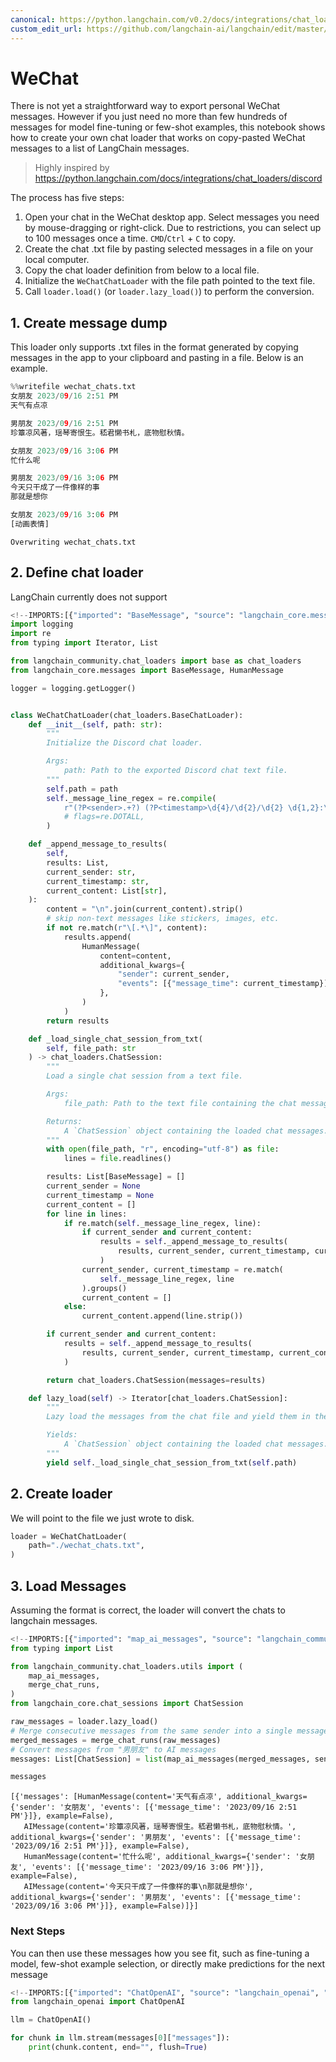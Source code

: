 ```yaml
---
canonical: https://python.langchain.com/v0.2/docs/integrations/chat_loaders/wechat/
custom_edit_url: https://github.com/langchain-ai/langchain/edit/master/docs/docs/integrations/chat_loaders/wechat.ipynb
---
```


# WeChat

There is not yet a straightforward way to export personal WeChat messages. However if you just need no more than few hundreds of messages for model fine-tuning or few-shot examples, this notebook shows how to create your own chat loader that works on copy-pasted WeChat messages to a list of LangChain messages.

> Highly inspired by https://python.langchain.com/docs/integrations/chat_loaders/discord


The process has five steps:
1. Open your chat in the WeChat desktop app. Select messages you need by mouse-dragging or right-click. Due to restrictions, you can select up to 100 messages once a time. `CMD`/`Ctrl` + `C` to copy.
2. Create the chat .txt file by pasting selected messages in a file on your local computer.
3. Copy the chat loader definition from below to a local file.
4. Initialize the `WeChatChatLoader` with the file path pointed to the text file.
5. Call `loader.load()` (or `loader.lazy_load()`) to perform the conversion.

## 1. Create message dump

This loader only supports .txt files in the format generated by copying messages in the app to your clipboard and pasting in a file. Below is an example.


```python
%%writefile wechat_chats.txt
女朋友 2023/09/16 2:51 PM
天气有点凉

男朋友 2023/09/16 2:51 PM
珍簟凉风著，瑶琴寄恨生。嵇君懒书札，底物慰秋情。

女朋友 2023/09/16 3:06 PM
忙什么呢

男朋友 2023/09/16 3:06 PM
今天只干成了一件像样的事
那就是想你

女朋友 2023/09/16 3:06 PM
[动画表情]
```
```output
Overwriting wechat_chats.txt
```
## 2. Define chat loader

LangChain currently does not support 


```python
<!--IMPORTS:[{"imported": "BaseMessage", "source": "langchain_core.messages", "docs": "https://api.python.langchain.com/en/latest/messages/langchain_core.messages.base.BaseMessage.html", "title": "WeChat"}, {"imported": "HumanMessage", "source": "langchain_core.messages", "docs": "https://api.python.langchain.com/en/latest/messages/langchain_core.messages.human.HumanMessage.html", "title": "WeChat"}]-->
import logging
import re
from typing import Iterator, List

from langchain_community.chat_loaders import base as chat_loaders
from langchain_core.messages import BaseMessage, HumanMessage

logger = logging.getLogger()


class WeChatChatLoader(chat_loaders.BaseChatLoader):
    def __init__(self, path: str):
        """
        Initialize the Discord chat loader.

        Args:
            path: Path to the exported Discord chat text file.
        """
        self.path = path
        self._message_line_regex = re.compile(
            r"(?P<sender>.+?) (?P<timestamp>\d{4}/\d{2}/\d{2} \d{1,2}:\d{2} (?:AM|PM))",
            # flags=re.DOTALL,
        )

    def _append_message_to_results(
        self,
        results: List,
        current_sender: str,
        current_timestamp: str,
        current_content: List[str],
    ):
        content = "\n".join(current_content).strip()
        # skip non-text messages like stickers, images, etc.
        if not re.match(r"\[.*\]", content):
            results.append(
                HumanMessage(
                    content=content,
                    additional_kwargs={
                        "sender": current_sender,
                        "events": [{"message_time": current_timestamp}],
                    },
                )
            )
        return results

    def _load_single_chat_session_from_txt(
        self, file_path: str
    ) -> chat_loaders.ChatSession:
        """
        Load a single chat session from a text file.

        Args:
            file_path: Path to the text file containing the chat messages.

        Returns:
            A `ChatSession` object containing the loaded chat messages.
        """
        with open(file_path, "r", encoding="utf-8") as file:
            lines = file.readlines()

        results: List[BaseMessage] = []
        current_sender = None
        current_timestamp = None
        current_content = []
        for line in lines:
            if re.match(self._message_line_regex, line):
                if current_sender and current_content:
                    results = self._append_message_to_results(
                        results, current_sender, current_timestamp, current_content
                    )
                current_sender, current_timestamp = re.match(
                    self._message_line_regex, line
                ).groups()
                current_content = []
            else:
                current_content.append(line.strip())

        if current_sender and current_content:
            results = self._append_message_to_results(
                results, current_sender, current_timestamp, current_content
            )

        return chat_loaders.ChatSession(messages=results)

    def lazy_load(self) -> Iterator[chat_loaders.ChatSession]:
        """
        Lazy load the messages from the chat file and yield them in the required format.

        Yields:
            A `ChatSession` object containing the loaded chat messages.
        """
        yield self._load_single_chat_session_from_txt(self.path)
```

## 2. Create loader

We will point to the file we just wrote to disk.


```python
loader = WeChatChatLoader(
    path="./wechat_chats.txt",
)
```

## 3. Load Messages

Assuming the format is correct, the loader will convert the chats to langchain messages.


```python
<!--IMPORTS:[{"imported": "map_ai_messages", "source": "langchain_community.chat_loaders.utils", "docs": "https://api.python.langchain.com/en/latest/chat_loaders/langchain_community.chat_loaders.utils.map_ai_messages.html", "title": "WeChat"}, {"imported": "merge_chat_runs", "source": "langchain_community.chat_loaders.utils", "docs": "https://api.python.langchain.com/en/latest/chat_loaders/langchain_community.chat_loaders.utils.merge_chat_runs.html", "title": "WeChat"}, {"imported": "ChatSession", "source": "langchain_core.chat_sessions", "docs": "https://api.python.langchain.com/en/latest/chat_sessions/langchain_core.chat_sessions.ChatSession.html", "title": "WeChat"}]-->
from typing import List

from langchain_community.chat_loaders.utils import (
    map_ai_messages,
    merge_chat_runs,
)
from langchain_core.chat_sessions import ChatSession

raw_messages = loader.lazy_load()
# Merge consecutive messages from the same sender into a single message
merged_messages = merge_chat_runs(raw_messages)
# Convert messages from "男朋友" to AI messages
messages: List[ChatSession] = list(map_ai_messages(merged_messages, sender="男朋友"))
```


```python
messages
```



```output
[{'messages': [HumanMessage(content='天气有点凉', additional_kwargs={'sender': '女朋友', 'events': [{'message_time': '2023/09/16 2:51 PM'}]}, example=False),
   AIMessage(content='珍簟凉风著，瑶琴寄恨生。嵇君懒书札，底物慰秋情。', additional_kwargs={'sender': '男朋友', 'events': [{'message_time': '2023/09/16 2:51 PM'}]}, example=False),
   HumanMessage(content='忙什么呢', additional_kwargs={'sender': '女朋友', 'events': [{'message_time': '2023/09/16 3:06 PM'}]}, example=False),
   AIMessage(content='今天只干成了一件像样的事\n那就是想你', additional_kwargs={'sender': '男朋友', 'events': [{'message_time': '2023/09/16 3:06 PM'}]}, example=False)]}]
```


### Next Steps

You can then use these messages how you see fit, such as fine-tuning a model, few-shot example selection, or directly make predictions for the next message  


```python
<!--IMPORTS:[{"imported": "ChatOpenAI", "source": "langchain_openai", "docs": "https://api.python.langchain.com/en/latest/chat_models/langchain_openai.chat_models.base.ChatOpenAI.html", "title": "WeChat"}]-->
from langchain_openai import ChatOpenAI

llm = ChatOpenAI()

for chunk in llm.stream(messages[0]["messages"]):
    print(chunk.content, end="", flush=True)
```